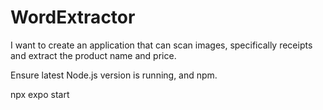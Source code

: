 # WordExtractor
I want to create an application that can scan images, specifically receipts and extract the product name and price.

Ensure latest Node.js version is running, and npm. 

npx expo start
